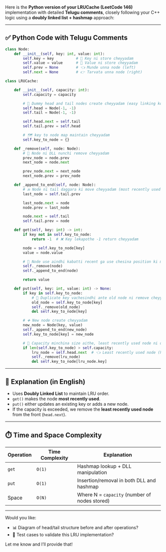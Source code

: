 Here is the **Python version of your LRUCache (LeetCode 146)** implementation with detailed **Telugu comments**, closely following your C++ logic using a **doubly linked list + hashmap** approach:

---

## ✅ Python Code with Telugu Comments

```python
class Node:
    def __init__(self, key: int, value: int):
        self.key = key          # 🔑 Key ni store cheyyadam
        self.value = value      # 🔢 Value ni store cheyyadam
        self.prev = None        # 👈 Munde unna node (left)
        self.next = None        # 👉 Tarvata unna node (right)

class LRUCache:

    def __init__(self, capacity: int):
        self.capacity = capacity

        # 🔁 Dummy head and tail nodes create cheyyadam (easy linking kosam)
        self.head = Node(-1, -1)
        self.tail = Node(-1, -1)

        self.head.next = self.tail
        self.tail.prev = self.head

        # 🗺️ key to node map maintain cheyyadam
        self.key_to_node = {}

    def _remove(self, node: Node):
        # 🔧 Node ni DLL nunchi remove cheyyadam
        prev_node = node.prev
        next_node = node.next

        prev_node.next = next_node
        next_node.prev = prev_node

    def _append_to_end(self, node: Node):
        # 🔚 Node ni tail daggara ki move cheyyadam (most recently used)
        last_node = self.tail.prev

        last_node.next = node
        node.prev = last_node

        node.next = self.tail
        self.tail.prev = node

    def get(self, key: int) -> int:
        if key not in self.key_to_node:
            return -1  # ❌ Key lekapothe -1 return cheyyadam

        node = self.key_to_node[key]
        value = node.value

        # 🔁 Node use aindhi kabatti recent ga use chesina position ki move cheyyadam
        self._remove(node)
        self._append_to_end(node)

        return value

    def put(self, key: int, value: int) -> None:
        if key in self.key_to_node:
            # 🔄 Duplicate key vachesindhi ante old node ni remove cheyyadam
            old_node = self.key_to_node[key]
            self._remove(old_node)
            del self.key_to_node[key]

        # ➕ New node create cheyyadam
        new_node = Node(key, value)
        self._append_to_end(new_node)
        self.key_to_node[key] = new_node

        # 🧹 Capacity minchina size aithe, least recently used node ni delete cheyyali
        if len(self.key_to_node) > self.capacity:
            lru_node = self.head.next  # 👈 Least recently used node (head next)
            self._remove(lru_node)
            del self.key_to_node[lru_node.key]
```

---

## 🧠 Explanation (in English)

* Uses **Doubly Linked List** to maintain LRU order.
* `get()` makes the node **most recently used**.
* `put()` either updates an existing key or adds a new node.
* If the capacity is exceeded, we remove the **least recently used node** from the front (`head.next`).

---

## ⏱️ Time and Space Complexity

| Operation | Time Complexity | Explanation                                   |
| --------- | --------------- | --------------------------------------------- |
| `get`     | `O(1)`          | Hashmap lookup + DLL manipulation             |
| `put`     | `O(1)`          | Insertion/removal in both DLL and hashmap     |
| Space     | `O(N)`          | Where N = `capacity` (number of nodes stored) |

---

Would you like:

* 📊 Diagram of head/tail structure before and after operations?
* 🧪 Test cases to validate this LRU implementation?

Let me know and I’ll provide that!
